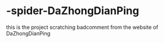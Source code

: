 # -spider-DaZhongDianPing
this is the project scratching badcomment from the website of DaZhongDianPing
